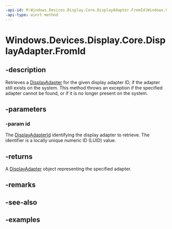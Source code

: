 ```yaml
---
-api-id: M:Windows.Devices.Display.Core.DisplayAdapter.FromId(Windows.Graphics.DisplayAdapterId)
-api-type: winrt method
---
```


<!-- Method syntax.
public DisplayAdapter DisplayAdapter.FromId(DisplayAdapterId id)
-->

# Windows.Devices.Display.Core.DisplayAdapter.FromId

## -description
Retrieves a [DisplayAdapter](displayadapter.md) for the given display adapter ID, if the adapter still exists on the system. This method throws an exception if the specified adapter cannot be found, or if it is no longer present on the system.

## -parameters
### -param id
The [DisplayAdapterId](../windows.graphics/displayadapterid.md) identifying the display adapter to retrieve. The identifier is a locally unique numeric ID (LUID) value.

## -returns
A [DisplayAdapter](displayadapter.md) object representing the specified adapter.

## -remarks

## -see-also

## -examples
